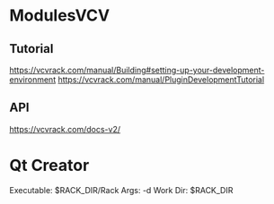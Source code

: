 # ModulesVCV

## Tutorial
https://vcvrack.com/manual/Building#setting-up-your-development-environment
https://vcvrack.com/manual/PluginDevelopmentTutorial

## API

https://vcvrack.com/docs-v2/

# Qt Creator

Executable: $RACK_DIR/Rack
Args: -d
Work Dir:  $RACK_DIR